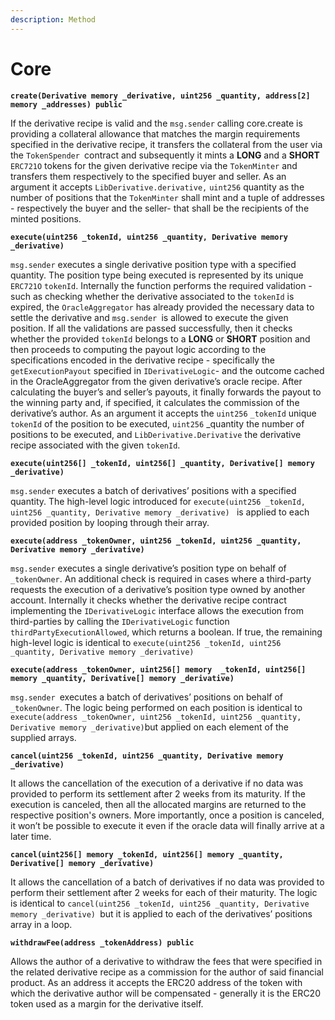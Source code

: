 ```yaml
---
description: Method
---
```


# Core

**`create(Derivative memory _derivative, uint256 _quantity, address[2] memory _addresses) public`**

If the derivative recipe is valid and the `msg.sender` calling core.create is providing a collateral allowance that matches the margin requirements specified in the derivative recipe, it transfers the collateral from the user via the `TokenSpender `contract and subsequently it mints a **LONG** and a **SHORT** `ERC721O` tokens for the given derivative recipe via the `TokenMinter` and transfers them respectively to the specified buyer and seller. As an argument it accepts `LibDerivative.derivative,` `uint256` quantity as the number of positions that the `TokenMinter` shall mint and a tuple of addresses - respectively the buyer and the seller- that shall be the recipients of the minted positions.

**`execute(uint256 _tokenId, uint256 _quantity, Derivative memory _derivative)`**

`msg.sender` executes a single derivative position type with a specified quantity. The position type being executed is represented by its unique `ERC721O` `tokenId`. Internally the function performs the required validation - such as checking whether the derivative associated to the `tokenId` is expired, the `OracleAggregator` has already provided the necessary data to settle the derivative and `msg.sender `is allowed to execute the given position. If all the validations are passed successfully, then it checks whether the provided `tokenId` belongs to a **LONG** or **SHORT** position and then proceeds to computing the payout logic according to the specifications encoded in the derivative recipe - specifically the `getExecutionPayout` specified in `IDerivativeLogic`- and the outcome cached in the OracleAggregator from the given derivative’s oracle recipe. After calculating the buyer’s and seller’s payouts, it finally forwards the payout to the winning party and,  if specified, it calculates the commission of the derivative’s author. As an argument it accepts the `uint256` `_tokenId` unique `tokenId` of the position to be executed, `uint256` \_quantity the number of positions to be executed, and `LibDerivative.Derivative` the derivative recipe associated with the given `tokenId`.

**`execute(uint256[] _tokenId, uint256[] _quantity, Derivative[] memory _derivative)`**

`msg.sender` executes a batch of derivatives’ positions with a specified quantity. The high-level logic introduced for `execute(uint256 _tokenId, uint256 _quantity, Derivative memory _derivative) ` is applied to each provided position by looping through their array.&#x20;

**`execute(address _tokenOwner, uint256 _tokenId, uint256 _quantity, Derivative memory _derivative)`**

`msg.sender` executes a single derivative’s position type on behalf of `_tokenOwner`. An additional check is required in cases where a third-party requests the execution of a derivative’s position type owned by another account. Internally it checks whether the derivative recipe contract implementing the `IDerivativeLogic` interface allows the execution from third-parties by calling the `IDerivativeLogic` function `thirdPartyExecutionAllowed`, which returns a boolean. If true, the remaining high-level logic is identical to `execute(uint256 _tokenId, uint256 _quantity, Derivative memory _derivative)`

**`execute(address _tokenOwner, uint256[] memory  _tokenId, uint256[] memory _quantity, Derivative[] memory _derivative)`**

`msg.sender `executes a batch of derivatives’ positions on behalf of `_tokenOwner`. The logic being performed on each position is identical to `execute(address _tokenOwner, uint256 _tokenId, uint256 _quantity, Derivative memory _derivative)`but applied on each element of the supplied arrays.

**`cancel(uint256 _tokenId, uint256 _quantity, Derivative memory _derivative)`**

It allows the cancellation of the execution of a derivative if no data was provided to perform its settlement after 2 weeks from its maturity. If the execution is canceled, then all the allocated margins are returned to the respective position's owners. More importantly, once a position is canceled, it won’t be possible to execute it even if the oracle data will finally arrive at a later time.

**`cancel(uint256[] memory _tokenId, uint256[] memory _quantity, Derivative[] memory _derivative)`**

It allows the cancellation of a batch of derivatives if no data was provided to perform their settlement after 2 weeks for each of their maturity. The logic is identical to `cancel(uint256 _tokenId, uint256 _quantity, Derivative memory _derivative) `but it is applied to each of the derivatives’ positions array in a loop.

**`withdrawFee(address _tokenAddress) public`**

Allows the author of a derivative to withdraw the fees that were specified in the related derivative recipe as a commission for the author of said financial product. As an address it accepts the ERC20 address of the token with which the derivative author will be compensated - generally it is the ERC20 token used as a margin for the derivative itself.
